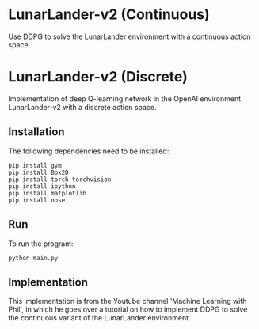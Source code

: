 # LunarLander-v2 (Continuous)
Use DDPG to solve the LunarLander environment with a continuous action space.

# LunarLander-v2 (Discrete)
Implementation of deep Q-learning network in the OpenAI environment LunarLander-v2 with a discrete action space. 

## Installation

The following dependencies need to be installed:

```
pip install gym
pip install Box2D
pip install torch torchvision
pip install ipython
pip install matplotlib
pip install nose
```

## Run 

To run the program:

```
python main.py
```

## Implementation

This implementation is from the Youtube channel 'Machine Learning with Phil', in which he goes over a tutorial on how to implement DDPG to solve the continuous variant of the LunarLander environment.
